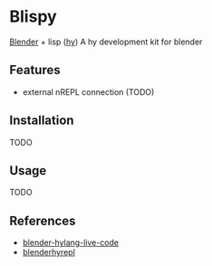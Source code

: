 # Blispy
[Blender](https://www.blender.org/) + lisp ([hy](https://github.com/hylang/hy))
A hy development kit for blender

## Features
* external nREPL connection (TODO)

## Installation
TODO

## Usage
TODO

## References
* [blender-hylang-live-code](https://github.com/chr15m/blender-hylang-live-code)
* [blenderhyrepl](https://github.com/nasser/blenderhyrepl)
